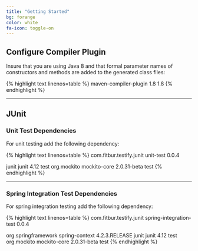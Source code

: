 ```yaml
---
title: "Getting Started"
bg: forange
color: white
fa-icon: toggle-on
---
```


## Configure Compiler Plugin
Insure that you are using Java 8 and that formal parameter names of constructors
and methods are added to the generated class files:

{% highlight text linenos=table %}
<plugin>
    <artifactId>maven-compiler-plugin</artifactId>
    <configuration>
        <source>1.8</source>
        <target>1.8</target>
        <compilerArguments>
            <!-- Enable runtime discovery of parameter names -->
            <parameters />
        </compilerArguments>
    </configuration>
</plugin>
{% endhighlight %}

---

## JUnit

### Unit Test Dependencies
For unit testing add the following dependency:

{% highlight text linenos=table %}
<dependency>
    <groupId>com.fitbur.testify.junit</groupId>
    <artifactId>unit-test</artifactId>
    <version>0.0.4</version>
</dependency>

<dependency>
  <groupId>junit</groupId>
  <artifactId>junit</artifactId>
  <version>4.12</version>
  <scope>test</scope>
</dependency>

<dependency>
    <groupId>org.mockito</groupId>
    <artifactId>mockito-core</artifactId>
    <version>2.0.31-beta</version>
    <scope>test</scope>
</dependency>
{% endhighlight %}

---

### Spring Integration Test Dependencies
For spring integration testing add the following dependency:

{% highlight text linenos=table %}
<dependency>
    <groupId>com.fitbur.testify.junit</groupId>
    <artifactId>spring-integration-test</artifactId>
    <version>0.0.4</version>
</dependency>

<dependency>
    <groupId>org.springframework</groupId>
    <artifactId>spring-context</artifactId>
    <version>4.2.3.RELEASE</version>
</dependency>

<dependency>
  <groupId>junit</groupId>
  <artifactId>junit</artifactId>
  <version>4.12</version>
  <scope>test</scope>
</dependency>

<dependency>
    <groupId>org.mockito</groupId>
    <artifactId>mockito-core</artifactId>
    <version>2.0.31-beta</version>
    <scope>test</scope>
</dependency>
{% endhighlight %}

